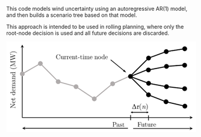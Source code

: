 This code models wind uncertainty using an autoregressive AR(1) model, and then builds a scenario tree based on that model.

This approach is intended to be used in rolling planning, where only the root-node decision is used and all future decisions are discarded.

![example1](scenario_tree.png)
